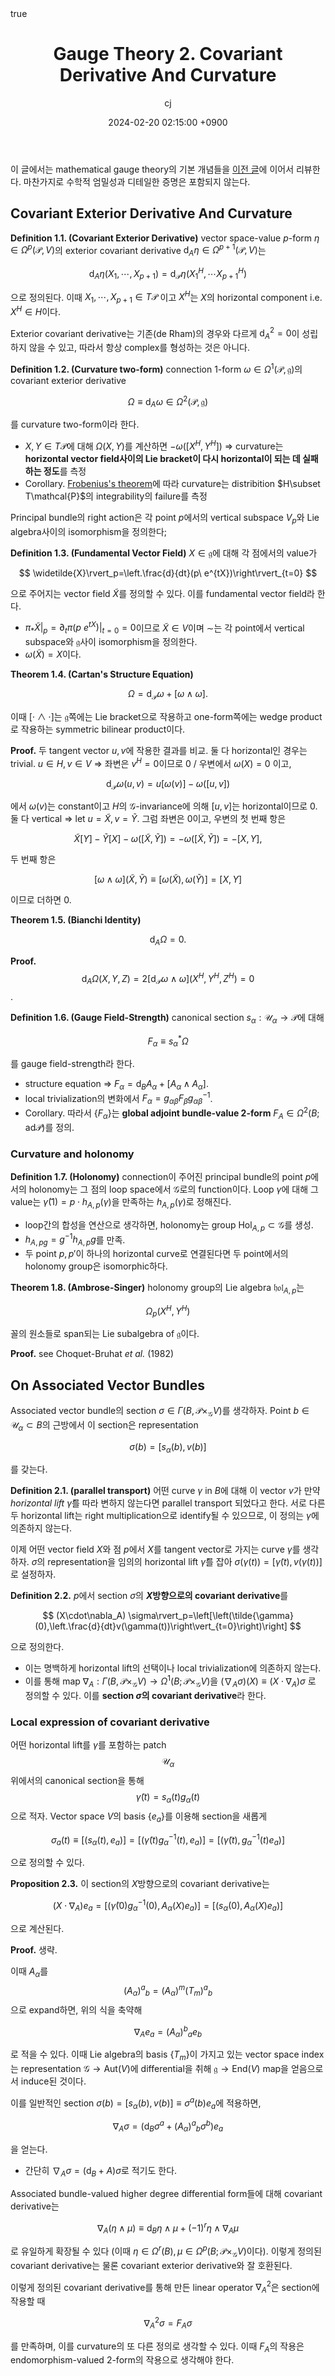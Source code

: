 ﻿---
title: Gauge Theory 2. Covariant Derivative And Curvature
author: cj
date: 2024-02-20 02:15:00 +0900
categories: [quantum geometry, gauge theory]
tags: 
pin: true
math: true
mermaid: false
---

이 글에서는 mathematical gauge theory의 기본 개념들을 [이전 글](https://starshard04.github.io/posts/GT1/)에 이어서 리뷰한다. 마찬가지로 수학적 엄밀성과 디테일한 증명은 포함되지 않는다.

## Covariant Exterior Derivative And Curvature

**Definition 1.1. (Covariant Exterior Derivative)** vector space-value $p$-form $\eta\in\Omega^p(\mathcal{P},V)$의 exterior covariant derivative $\mathsf{d}_A\eta\in\Omega^{p+1}(\mathcal{P},V)$는

$$
\mathsf{d}_A\eta(X_1,\cdots,X_{p+1})=\mathsf{d}_\mathcal{P}\eta(X_1^H,\cdots X^H_{p+1})
$$

으로 정의된다. 이때 $X_1,\cdots,X_{p+1}\in T\mathcal{P}$ 이고 $X^H$는 $X$의 horizontal component i.e. $X^H\in H$이다.

Exterior covariant derivative는 기존(de Rham)의 경우와 다르게 $\mathsf{d}_A^2=0$이 성립하지 않을 수 있고, 따라서 항상 complex를 형성하는 것은 아니다.

**Definition 1.2. (Curvature two-form)** connection 1-form $\omega\in\Omega^1(\mathcal{P},\mathfrak{g})$의 covariant exterior derivative

$$
\Omega\equiv\mathsf{d}_A\omega\in \Omega^2(\mathcal{P},\mathfrak{g})
$$

를 curvature two-form이라 한다.

- $X,Y\in T\mathcal{P}$에 대해 $\Omega(X,Y)$를 계산하면 $-\omega([X^H,Y^H])$ $\Rightarrow$ curvature는 **horizontal vector field사이의 Lie bracket이 다시 horizontal이 되는 데 실패하는 정도**를 측정
- Corollary. [Frobenius's theorem](https://en.wikipedia.org/wiki/Frobenius_theorem_(differential_topology))에 따라 curvature는 distribition $H\subset T\mathcal{P}$의 integrability의 failure를 측정

Principal bundle의 right action은 각 point $p$에서의 vertical subspace $V_p$와 Lie algebra사이의 isomorphism을 정의한다;

**Definition 1.3. (Fundamental Vector Field)** $X\in\mathfrak{g}$에 대해 각 점에서의 value가

$$
\widetilde{X}\rvert_p=\left.\frac{d}{dt}(p\ e^{tX})\right\rvert_{t=0}
$$

으로 주어지는 vector field $\widetilde{X}$를 정의할 수 있다. 이를 fundamental vector field라 한다.

- $\pi_*\widetilde{X}\rvert_p=\partial_t\pi(p\ e^{tX})\rvert_{t=0}=0$이므로 $\widetilde{X}\in V$이며 $\sim$는 각 point에서 vertical subspace와 $\mathfrak{g}$사이 isomorphism을 정의한다.
- $\omega(\widetilde{X})=X$이다.

**Theorem 1.4. (Cartan's Structure Equation)** 

$$
\Omega=\mathsf{d}_\mathcal{P}\omega+[\omega\wedge\omega].
$$

이때 $[\cdot\wedge\cdot]$는 $\mathfrak{g}$쪽에는 Lie bracket으로 작용하고 one-form쪽에는 wedge product로 작용하는 symmetric bilinear product이다.

**Proof.** 두 tangent vector $u,v$에 작용한 결과를 비교.
둘 다 horizontal인 경우는 trivial.
$u\in H,v\in V$ $\Rightarrow$ 좌변은 $v^H=0$이므로 $0$ / 우변에서 $\omega(X)=0$ 이고, 

$$
\mathsf{d}_\mathcal{P}\omega(u,v)=u[\omega(v)]-\omega([u,v])
$$

에서 $\omega(v)$는 constant이고 $H$의 $\mathcal{G}$-invariance에 의해 $[u,v]$는 horizontal이므로 $0$.
둘 다 vertical $\Rightarrow$ let $u=\widetilde{X},v=\widetilde{Y}$. 그럼 좌변은 $0$이고, 우변의 첫 번째 항은

$$
\widetilde{X}[Y]-\widetilde{Y}[X]-\omega([\widetilde{X},\widetilde{Y}])=-\omega([\widetilde{X},\widetilde{Y}])=-[X,Y],
$$

두 번째 항은

$$
[\omega\wedge\omega](\widetilde{X},\widetilde{Y})\equiv [\omega(\widetilde{X}),\omega(\widetilde{Y})]=[X,Y]
$$

이므로 더하면 $0$.

**Theorem 1.5. (Bianchi Identity)**

$$
\mathsf{d}_A\Omega=0.
$$

**Proof.** $$\mathsf{d}_A\Omega(X,Y,Z)=2[\mathsf{d}_\mathcal{P}\omega\wedge\omega] (X^H,Y^H,Z^H)=0$$.

**Definition 1.6. (Gauge Field-Strength)** canonical section $s_\alpha:\mathcal{U}_\alpha\rightarrow\mathcal{P}$에 대해

$$
F_\alpha\equiv s_\alpha^*\Omega
$$

를 gauge field-strength라 한다.

- structure equation $\Rightarrow$ $F_\alpha=\mathsf{d}_B A_\alpha+[A_\alpha\wedge A_\alpha]$.
- local trivialization의 변화에서 $F_\alpha=g_{\alpha\beta}F_\beta g_{\alpha\beta}^{-1}$.
- Corollary. 따라서 $\{F_\alpha\}$는 **global adjoint bundle-value 2-form** $F_A\in\Omega^2(B;\mathrm{ad}\mathcal{P})$를 정의.

### Curvature and holonomy

**Definition 1.7. (Holonomy)** connection이 주어진 principal bundle의 point $p$에서의 holonomy는 그 점의 loop space에서 $\mathcal{G}$로의 function이다. Loop $\gamma$에 대해 그 value는 $\tilde{\gamma}(1)=p \cdot h_{A,p}(\gamma)$을 만족하는 $h_{A,p}(\gamma)$로 정해진다.

- loop간의 합성을 연산으로 생각하면, holonomy는 group $\mathrm{Hol}_{A,p}\subset \mathcal{G}$를 생성.
- $h_{A,pg}=g^{-1}h_{A,p}g$를 만족.
- 두 point $p,p'$이 하나의 horizontal curve로 연결된다면 두 point에서의 holonomy group은 isomorphic하다.

**Theorem 1.8. (Ambrose-Singer)** holonomy group의 Lie algebra $\mathfrak{hol}_{A,p}$는 

$$
\Omega_p(X^H,Y^H)
$$

꼴의 원소들로 span되는 Lie subalgebra of $\mathfrak{g}$이다.

**Proof.** see Choquet-Bruhat *et al.* (1982)

## On Associated Vector Bundles

Associated vector bundle의 section $\sigma\in\Gamma(B, \mathcal{P}\times_\mathcal{G}V)$를 생각하자. Point $b\in \mathcal{U}_\alpha \subset B$의 근방에서 이 section은 representation

$$
\sigma(b)=[s_\alpha(b),v(b)]
$$

를 갖는다. 

**Definition 2.1. (parallel transport)** 어떤 curve $\gamma$ in $B$에 대해 이 vector $v$가 만약 *horizontal lift* $\tilde{\gamma}$를 따라 변하지 않는다면 parallel transport 되었다고 한다. 서로 다른 두 horizontal lift는 right multiplication으로 identify될 수 있으므로, 이 정의는 $\tilde{\gamma}$에 의존하지 않는다.

이제 어떤 vector field $X$와 점 $p$에서 $X$를 tangent vector로 가지는 curve $\gamma$를 생각하자. $\sigma$의 representation을 임의의 horizontal lift $\tilde{\gamma}$를 잡아 $\sigma(\gamma(t))=[\tilde{\gamma}(t), v(\gamma(t))]$로 설정하자. 

**Definition 2.2.** $p$에서 section $\sigma$의 **$X$방향으로의 covariant derivative**를

$$
(X\cdot\nabla_A) \sigma\rvert_p=\left[\left(\tilde{\gamma}(0),\left.\frac{d}{dt}v(\gamma(t))\right\vert_{t=0}\right)\right]
$$

으로 정의한다. 

- 이는 명백하게 horizontal lift의 선택이나 local trivialization에 의존하지 않는다. 
- 이를 통해 map $\nabla_A:\Gamma(B,\mathcal{P}\times_\mathcal{G}V)\rightarrow \Omega^1(B;\mathcal{P}\times_\mathcal{G}V)$을 $(\nabla_A \sigma)(X)\equiv (X\cdot\nabla_A)\sigma$ 로 정의할 수 있다. 이를 **section $\sigma$의 covariant derivative**라 한다.

### Local expression of covariant derivative
어떤 horizontal lift를 $\gamma$를 포함하는 patch $$\mathcal{U}_\alpha$$ 위에서의 canonical section을 통해 $$\tilde{\gamma}(t)=s_\alpha(t)g_\alpha(t)$$으로 적자. Vector space $V$의 basis $\{e_a\}$를 이용해 section을 새롭게

$$
\sigma_a(t)\equiv [(s_\alpha(t),e_a)]=[(\tilde{\gamma}(t)g_\alpha^{-1}(t),e_a)]=[(\tilde{\gamma}(t),g_\alpha^{-1}(t)e_a)]
$$

으로 정의할 수 있다. 

**Proposition 2.3.** 이 section의 $X$방향으로의 covariant derivative는

$$
(X\cdot\nabla_A) e_a=[(\tilde{\gamma}(0)g_\alpha^{-1}(0),A_\alpha(X)e_a)]=[(s_\alpha(0),A_\alpha(X)e_a)]
$$

으로 계산된다. 

**Proof.** 생략.

이때 $A_\alpha$를 $$(A_\alpha)^a{}_b=(A_\alpha)^m(T_m)^a{}_b$$으로 expand하면, 위의 식을 축약해

$$
\nabla_A e_a=(A_\alpha)^b{}_ae_b
$$

로 적을 수 있다. 이때 Lie algebra의 basis $\{T_m\}$이 가지고 있는 vector space index는 representation $\mathcal{G}\rightarrow \mathrm{Aut}(V)$에 differential을 취해 $\mathfrak{g}\rightarrow\mathrm{End}(V)$ map을 얻음으로서 induce된 것이다.

이를 일반적인 section $\sigma(b)=[s_\alpha(b),v(b)]\equiv\sigma^a(b)e_a$에 적용하면,

$$
\nabla_A \sigma=(\mathsf{d}_B\sigma^a+(A_\alpha)^a{}_b\sigma^b)e_a
$$

을 얻는다. 

- 간단히 $\nabla_A\sigma=(\mathsf{d}_B+A)\sigma$로 적기도 한다.

Associated bundle-valued higher degree differential form들에 대해 covariant derivative는 

$$
\nabla_A(\eta\wedge\mu)\equiv\mathsf{d}_B\eta\wedge\mu+(-1)^r\eta\wedge\nabla_A\mu
$$

로 유일하게 확장될 수 있다 (이때 $\eta\in\Omega^r(B),\mu\in\Omega^p(B;\mathcal{P}\times_\mathcal{G} V)$이다). 이렇게 정의된 covariant derivative는 물론 covariant exterior derivative와 잘 호환된다. 

이렇게 정의된 covariant derivative를 통해 만든 linear operator $\nabla_A^2$은 section에 작용할 때

$$
\nabla_A^2\sigma=F_A\sigma
$$

를 만족하며, 이를 curvature의 또 다른 정의로 생각할 수 있다. 이때 $F_A$의 작용은 endomorphism-valued 2-form의 작용으로 생각해야 한다. 
